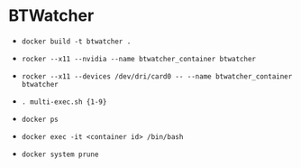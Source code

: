 # BTWatcher

- `docker build -t btwatcher .`

- `rocker --x11 --nvidia --name btwatcher_container btwatcher`

- `rocker --x11 --devices /dev/dri/card0 -- --name btwatcher_container btwatcher`

- `. multi-exec.sh {1-9}` 

- `docker ps`
  
- `docker exec -it <container id> /bin/bash`

- `docker system prune`